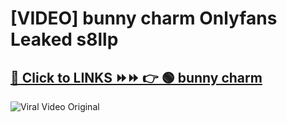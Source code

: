 
 # [VIDEO] bunny charm Onlyfans Leaked s8llp

## <h2><a href="https://clipsfans.com/bunny_charm&ref=git">🔗 Click to LINKS ⏩⏩ 👉 🟢 bunny charm </a></h2>

<a href="https://clipsfans.com/bunny_charm&ref=git" rel="nofollow" data-target="animated-image.originalLink"><img src="https://i.ibb.co.com/xMMVF88/686577567.gif" alt="Viral Video Original" style="max-width: 100%; display: inline-block;" data-target="animated-image.originalImage"></a>

